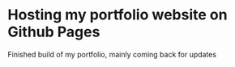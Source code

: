 # Hosting my portfolio website on Github Pages
Finished build of my portfolio, mainly coming back for updates
